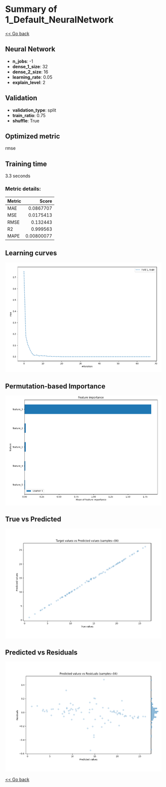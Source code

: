 # Summary of 1_Default_NeuralNetwork

[<< Go back](../README.md)


## Neural Network
- **n_jobs**: -1
- **dense_1_size**: 32
- **dense_2_size**: 16
- **learning_rate**: 0.05
- **explain_level**: 2

## Validation
 - **validation_type**: split
 - **train_ratio**: 0.75
 - **shuffle**: True

## Optimized metric
rmse

## Training time

3.3 seconds

### Metric details:
| Metric   |      Score |
|:---------|-----------:|
| MAE      | 0.0867707  |
| MSE      | 0.0175413  |
| RMSE     | 0.132443   |
| R2       | 0.999563   |
| MAPE     | 0.00800077 |



## Learning curves
![Learning curves](learning_curves.png)

## Permutation-based Importance
![Permutation-based Importance](permutation_importance.png)
## True vs Predicted

![True vs Predicted](true_vs_predicted.png)


## Predicted vs Residuals

![Predicted vs Residuals](predicted_vs_residuals.png)



[<< Go back](../README.md)

